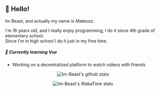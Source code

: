 ## 👋 Hello!

Im Beast, and actually my name is Mateusz.

I'm 16 years old, and I really enjoy programming, I do it since 4th grade of elementary school. </br>
Since I'm in high school  I do it just in my free time.

##### 📗 Currently learning Vue
 * Working on a decentralized platform to watch videos with friends

<!-- ❤️ https://github.com/anuraghazra/github-readme-stats -->

<p align="center" width="100%">
    <img
        alt="Im-Beast's github stats"
        src="https://github-readme-stats.vercel.app/api?username=Im-Beast&count_private=true&show_icons=true&theme=nord&border_radius=0.75rem&include_all_commits=true&custom_title=My%20github%20statistics"
    />
</p>

<p align="center" width="100%">
    <img
        alt="Im-Beast's WakaTime stats"
        src="https://github-readme-stats.vercel.app/api/wakatime?username=Beast&theme=nord&border_radius=0.75rem&custom_title=My%20WakaTime&layout=compact"
    />
</p>
